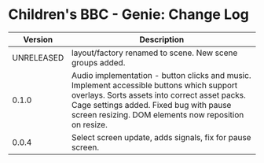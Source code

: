 # Children's BBC - Genie: Change Log

| Version | Description |
|---------|-------------|
| UNRELEASED | layout/factory renamed to scene. New scene groups added.|
| 0.1.0 | Audio implementation - button clicks and music. Implement accessible buttons which support overlays. Sorts assets into correct asset packs. Cage settings added. Fixed bug with pause screen resizing. DOM elements now reposition on resize.  |
| 0.0.4 | Select screen update, adds signals, fix for pause screen. |
